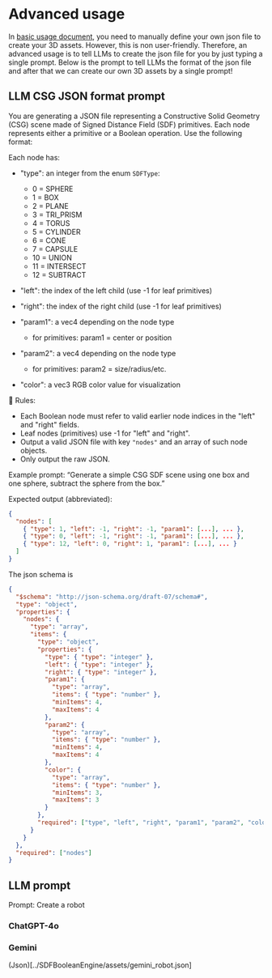 # Advanced usage
In [basic usage document](basic_usage.md), you need to manually define your own json file to create your 3D assets. However, this is non user-friendly. Therefore, an advanced usage is to tell LLMs to create the json file for you by just typing a single prompt. Below is the prompt to tell LLMs the format of the json file and after that we can create our own 3D assets by a single prompt!

## LLM CSG JSON format prompt
You are generating a JSON file representing a Constructive Solid Geometry (CSG) scene made of Signed Distance Field (SDF) primitives. Each node represents either a primitive or a Boolean operation. Use the following format:

Each node has:
- "type": an integer from the enum `SDFType`:
  - 0 = SPHERE
  - 1 = BOX
  - 2 = PLANE
  - 3 = TRI_PRISM
  - 4 = TORUS
  - 5 = CYLINDER
  - 6 = CONE
  - 7 = CAPSULE 
  - 10 = UNION
  - 11 = INTERSECT
  - 12 = SUBTRACT

- "left": the index of the left child (use -1 for leaf primitives)
- "right": the index of the right child (use -1 for leaf primitives)
- "param1": a vec4 depending on the node type
  - for primitives: param1 = center or position
- "param2": a vec4 depending on the node type
  - for primitives: param2 = size/radius/etc.
- "color": a vec3 RGB color value for visualization

📌 Rules:
- Each Boolean node must refer to valid earlier node indices in the "left" and "right" fields.
- Leaf nodes (primitives) use -1 for "left" and "right".
- Output a valid JSON file with key `"nodes"` and an array of such node objects.
- Only output the raw JSON.

Example prompt:
“Generate a simple CSG SDF scene using one box and one sphere, subtract the sphere from the box.”

Expected output (abbreviated):
```json
{
  "nodes": [
    { "type": 1, "left": -1, "right": -1, "param1": [...], ... },
    { "type": 0, "left": -1, "right": -1, "param1": [...], ... },
    { "type": 12, "left": 0, "right": 1, "param1": [...], ... }
  ]
}
```

The json schema is

```json
{
  "$schema": "http://json-schema.org/draft-07/schema#",
  "type": "object",
  "properties": {
    "nodes": {
      "type": "array",
      "items": {
        "type": "object",
        "properties": {
          "type": { "type": "integer" },
          "left": { "type": "integer" },
          "right": { "type": "integer" },
          "param1": {
            "type": "array",
            "items": { "type": "number" },
            "minItems": 4,
            "maxItems": 4
          },
          "param2": {
            "type": "array",
            "items": { "type": "number" },
            "minItems": 4,
            "maxItems": 4
          },
          "color": {
            "type": "array",
            "items": { "type": "number" },
            "minItems": 3,
            "maxItems": 3
          }
        },
        "required": ["type", "left", "right", "param1", "param2", "color"]
      }
    }
  },
  "required": ["nodes"]
}
```
## LLM prompt
Prompt: Create a robot
### ChatGPT-4o
### Gemini
(Json)[../SDFBooleanEngine/assets/gemini_robot.json]